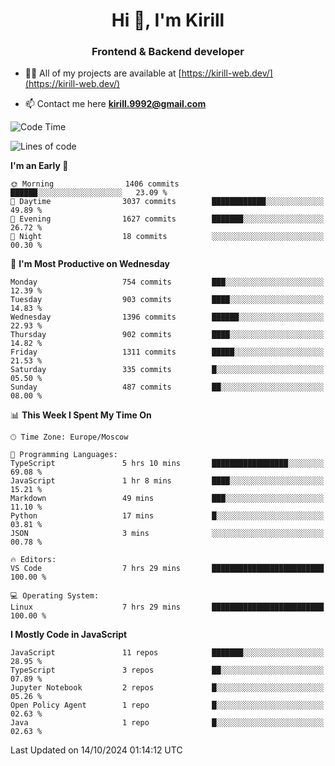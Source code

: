 <h1 align="center">Hi 👋, I'm Kirill</h1>
<h3 align="center">Frontend & Backend developer</h3>

- 👨‍💻 All of my projects are available at [https://kirill-web.dev/](https://kirill-web.dev/)

- 📫 Contact me here **kirill.9992@gmail.com**











<!--START_SECTION:waka-->
![Code Time](http://img.shields.io/badge/Code%20Time-1%2C995%20hrs%2027%20mins-blue)

![Lines of code](https://img.shields.io/badge/From%20Hello%20World%20I%27ve%20Written-4.7%20million%20lines%20of%20code-blue)

**I'm an Early 🐤** 

```text
🌞 Morning                1406 commits        ██████░░░░░░░░░░░░░░░░░░░   23.09 % 
🌆 Daytime                3037 commits        ████████████░░░░░░░░░░░░░   49.89 % 
🌃 Evening                1627 commits        ███████░░░░░░░░░░░░░░░░░░   26.72 % 
🌙 Night                  18 commits          ░░░░░░░░░░░░░░░░░░░░░░░░░   00.30 % 
```
📅 **I'm Most Productive on Wednesday** 

```text
Monday                   754 commits         ███░░░░░░░░░░░░░░░░░░░░░░   12.39 % 
Tuesday                  903 commits         ████░░░░░░░░░░░░░░░░░░░░░   14.83 % 
Wednesday                1396 commits        ██████░░░░░░░░░░░░░░░░░░░   22.93 % 
Thursday                 902 commits         ████░░░░░░░░░░░░░░░░░░░░░   14.82 % 
Friday                   1311 commits        █████░░░░░░░░░░░░░░░░░░░░   21.53 % 
Saturday                 335 commits         █░░░░░░░░░░░░░░░░░░░░░░░░   05.50 % 
Sunday                   487 commits         ██░░░░░░░░░░░░░░░░░░░░░░░   08.00 % 
```


📊 **This Week I Spent My Time On** 

```text
🕑︎ Time Zone: Europe/Moscow

💬 Programming Languages: 
TypeScript               5 hrs 10 mins       █████████████████░░░░░░░░   69.08 % 
JavaScript               1 hr 8 mins         ████░░░░░░░░░░░░░░░░░░░░░   15.21 % 
Markdown                 49 mins             ███░░░░░░░░░░░░░░░░░░░░░░   11.10 % 
Python                   17 mins             █░░░░░░░░░░░░░░░░░░░░░░░░   03.81 % 
JSON                     3 mins              ░░░░░░░░░░░░░░░░░░░░░░░░░   00.78 % 

🔥 Editors: 
VS Code                  7 hrs 29 mins       █████████████████████████   100.00 % 

💻 Operating System: 
Linux                    7 hrs 29 mins       █████████████████████████   100.00 % 
```

**I Mostly Code in JavaScript** 

```text
JavaScript               11 repos            ███████░░░░░░░░░░░░░░░░░░   28.95 % 
TypeScript               3 repos             ██░░░░░░░░░░░░░░░░░░░░░░░   07.89 % 
Jupyter Notebook         2 repos             █░░░░░░░░░░░░░░░░░░░░░░░░   05.26 % 
Open Policy Agent        1 repo              █░░░░░░░░░░░░░░░░░░░░░░░░   02.63 % 
Java                     1 repo              █░░░░░░░░░░░░░░░░░░░░░░░░   02.63 % 
```




 Last Updated on 14/10/2024 01:14:12 UTC
<!--END_SECTION:waka-->
